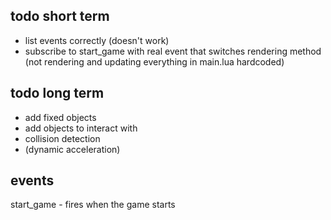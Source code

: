## todo short term
- list events correctly (doesn't work)
- subscribe to start_game with real event that switches rendering method (not rendering and updating everything in main.lua hardcoded)

## todo long term
- add fixed objects
- add objects to interact with
- collision detection
- (dynamic acceleration)

## events
start_game - fires when the game starts
